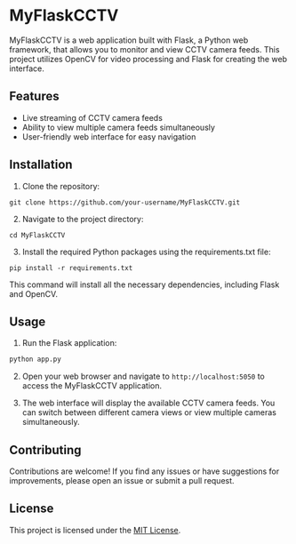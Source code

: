 # MyFlaskCCTV
MyFlaskCCTV is a web application built with Flask, a Python web framework, that allows you to monitor and view CCTV camera feeds. This project utilizes OpenCV for video processing and Flask for creating the web interface.

## Features

- Live streaming of CCTV camera feeds
- Ability to view multiple camera feeds simultaneously
- User-friendly web interface for easy navigation

## Installation

1. Clone the repository:

```shell
git clone https://github.com/your-username/MyFlaskCCTV.git
```
2. Navigate to the project directory:
```shell
cd MyFlaskCCTV
```
3. Install the required Python packages using the requirements.txt file:
```shell
pip install -r requirements.txt
```
This command will install all the necessary dependencies, including Flask and OpenCV.
## Usage

1. Run the Flask application:
```python
python app.py
```
2. Open your web browser and navigate to `http://localhost:5050` to access the MyFlaskCCTV application.

3. The web interface will display the available CCTV camera feeds. You can switch between different camera views or view multiple cameras simultaneously.

## Contributing

Contributions are welcome! If you find any issues or have suggestions for improvements, please open an issue or submit a pull request.

## License

This project is licensed under the [MIT License](LICENSE).

